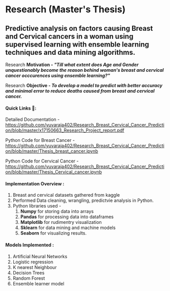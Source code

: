 # Research (Master's Thesis)
## Predictive analysis on factors causing Breast and Cervical cancers in a woman using supervised learning with ensemble learning techniques and data mining algorithms.

Research <b>Motivation - <i>"Till what extent does Age and Gender unquestionably become the reason behind woman's breast and cervical cancer occcurences using ensemble learning?"</b></i>

Research <b>Objective - <i>To develop a model to predict with better accuracy and minimal error to reduce deaths caused from breast and cervical cancer.</i></b>

#### Quick Links :link::

Detailed Documentation - https://github.com/yuvaraja402/Research_Breast_Cervical_Cancer_Prediction/blob/master/x17150663_Research_Project_report.pdf

Python Code for Breast Cancer - https://github.com/yuvaraja402/Research_Breast_Cervical_Cancer_Prediction/blob/master/Thesis_breast_cancer.ipynb

Python Code for Cervical Cancer - https://github.com/yuvaraja402/Research_Breast_Cervical_Cancer_Prediction/blob/master/Thesis_Cervical_cancer.ipynb

#### Implementation Overview : 
  1. Breast and cervical datasets gathered from kaggle 
  2. Performed Data cleaning, wrangling, predictvie analysis in Python.
  3. Python libraries used - 
      1. <b>Numpy</b> for storing data into arrays
      2. <b>Pandas</b> for processing data into dataframes
      3. <b>Matplotlib</b> for rudimentry visualization
      4. <b>Sklearn</b> for data mining and machine models
      5. <b>Seaborn</b> for visualizing results.
  
#### Models Implemented :
  1. Artificial Neural Networks  
  2. Logistic regression
  3. K nearest Neighbour
  4. Decision Trees
  5. Random Forest
  6. Ensemble learner model
